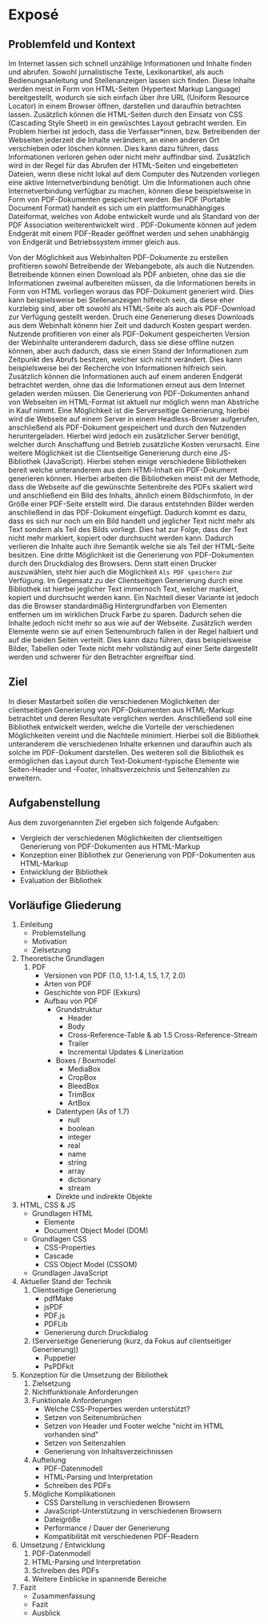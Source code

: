 # Exposé

## Problemfeld und Kontext

Im Internet lassen sich schnell unzählige Informationen und Inhalte finden und abrufen. Sowohl jurnalistische Texte, Lexikonartikel, als auch Bedienungsanleitung und Stellenanzeigen lassen sich finden. Diese Inhalte werden meist in Form von HTML-Seiten (Hypertext Markup Language) bereitgestellt, wodurch sie sich einfach über ihre URL (Uniform Resource Locator) in einem Browser öffnen, darstellen und daraufhin betrachten lassen. Zusätzlich können die HTML-Seiten durch den Einsatz von CSS (Cascading Style Sheet) in ein gewüschtes Layout gebracht werden.
Ein Problem hierbei ist jedoch, dass die Verfasser*innen, bzw. Betreibenden der Webseiten jederzeit die Inhalte verändern, an einen anderen Ort verschieben oder löschen können. Dies kann dazu führen, dass Informationen verloren gehen oder nicht mehr auffindbar sind. Zusätzlich wird in der Regel für das Abrufen der HTML-Seiten und eingebetteten Dateien, wenn diese nicht lokal auf dem Computer des Nutzenden vorliegen eine aktive Internetverbindung benötigt.
Um die Informationen auch ohne Internetverbindung verfügbar zu machen, können diese beispielsweise in Form von PDF-Dokumenten gespeichert werden. Bei PDF (Portable Document Format) handelt es sich um ein plattformunabhängiges Dateiformat, welches von Adobe entwickelt wurde und als Standard von der PDF Association weiterentwickelt wird <!-- BELEG -->. PDF-Dokumente können auf jedem Endgerät mit einem PDF-Reader geöffnet werden und sehen unabhängig von Endgerät und Betriebssystem immer gleich aus.

Von der Möglichkeit aus Webinhalten PDF-Dokumente zu erstellen profitieren sowohl Betreibende der Webangebote, als auch die Nutzenden. Betreibende können einen Download als PDF anbieten, ohne das sie die Informationen zweimal aufbereiten müssen, da die Informationen bereits in Form von HTML vorliegen woraus das PDF-Dokument generiert wird. Dies kann beispielsweise bei Stellenanzeigen hilfreich sein, da diese eher kurzlebig sind, aber oft sowohl als HTML-Seite als auch als PDF-Download zur Verfügung gestellt werden. Druch eine Generierung dieses Downloads aus dem Webinhalt könenn hier Zeit und dadurch Kosten gespart werden.
Nutzende profitieren von einer als PDF-Dokument gespeicherten Version der Webinhalte unteranderem dadurch, dass sie diese offline nutzen können, aber auch dadurch, dass sie einen Stand der Informationen zum Zeitpunkt des Abrufs besitzen, welcher sich nicht verändert. Dies kann beispielsweise bei der Recherche von Informationen hilfreich sein. Zusätzlich können die Informationen auch auf einem anderen Endgerät betrachtet werden, ohne das die Informationen erneut aus dem Internet geladen werden müssen.
Die Generierung von PDF-Dokumenten anhand von Webseiten im HTML-Format ist aktuell nur möglich wenn man Abstriche in Kauf nimmt.
Eine Möglichkeit ist die Serverseitige Generierung, hierbei wird die Webseite auf einem Server in einem Headless-Browser aufgerufen, anschließend als PDF-Dokument gespeichert und durch den Nutzenden heruntergeladen. Hierbei wird jedoch ein zusätzlicher Server benötigt, welcher durch Anschaffung und Betrieb zusätzliche Kosten verursacht. 
Eine weitere Möglichkeit ist die Clientseitige Generierung durch eine JS-Bibliothek (JavaScript). Hierbei stehen einige verschiedene Bibliotheken bereit welche unteranderem aus dem HTMl-Inhalt ein PDF-Dokument generieren können. Hierbei arbeiten die Bibliotheken meist mit der Methode, dass die Webseite auf die gewünschte Seitenbreite des PDFs skaliert wird und anschließend ein Bild des Inhalts, ähnlich einem Bildschirmfoto, in der Größe einer PDF-Seite erstellt wird. Die daraus entstehnden Bilder werden anschließend in das PDF-Dokument eingefügt. Dadurch kommt es dazu, dass es sich nur noch um ein Bild handelt und jeglicher Text nicht mehr als Text sondern als Teil des Bilds vorliegt. Dies hat zur Folge, dass der Text nicht mehr markiert, kopiert oder durchsucht werden kann. Dadurch verlieren die Inhalte auch ihre Semantik welche sie als Teil der HTML-Seite besitzen.
Eine dritte Möglichkeit ist die Generierung von PDF-Dokumenten durch den Druckdialog des Browsers. Denn statt einen Drucker auszuwählen, steht hier auch die Möglichkeit `Als PDF speichern` zur Verfügung. Im Gegensatz zu der Clientseitigen Generierung durch eine Bibliothek ist hierbei jeglicher Text immernoch Text, welcher markiert, kopiert und durchsucht werden kann. Ein Nachteil dieser Variante ist jedoch das die Browser standardmäßig Hintergrundfarben von Elementen entfernen um im wirklichen Druck Farbe zu sparen. Dadurch sehen die Inhalte jedoch nicht mehr so aus wie auf der Webseite. Zusätzlich werden Elemente wenn sie auf einen Seitenumbruch fallen in der Regel halbiert und auf die beiden Seiten verteilt. Dies kann dazu führen, dass beispielsweise Bilder, Tabellen oder Texte nicht mehr vollständig auf einer Seite dargestellt werden und schwerer für den Betrachter ergreifbar sind.

## Ziel

In dieser Mastarbeit sollen die verschiedenen Möglichkeiten der clientseitigen Generierung von PDF-Dokumenten aus HTML-Markup betrachtet und deren Resultate verglichen werden. Anschließend soll eine Bibliothek entwickelt werden, welche die Vorteile der verschiedenen Möglichkeiten vereint und die Nachteile minimiert. Hierbei soll die Bibliothek unteranderem die verschiedenen Inhalte erkennen und daraufhin auch als solche im PDF-Dokument darstellen. Des weiteren soll die Bibliothek es ermöglichen das Layout durch Text-Dokument-typische Elemente wie Seiten-Header und -Footer, Inhaltsverzeichnis und Seitenzahlen zu erweitern.

## Aufgabenstellung

Aus dem zuvorgenannten Ziel ergeben sich folgende Aufgaben:
- Vergleich der verschiedenen Möglichkeiten der clientseitigen Generierung von PDF-Dokumenten aus HTML-Markup
- Konzeption einer Bibliothek zur Generierung von PDF-Dokumenten aus HTML-Markup
- Entwicklung der Bibliothek
- Evaluation der Bibliothek

## Vorläufige Gliederung

1. Einleitung
    * Problemstellung
    * Motivation
    * Zielsetzung
2. Theoretische Grundlagen
    1. PDF
        * Versionen von PDF (1.0, 1.1-1.4, 1.5, 1.7, 2.0)
        * Arten von PDF
        * Geschichte von PDF (Exkurs)
        * Aufbau von PDF 
          * Grundstruktur
            * Header
            * Body
            * Cross-Reference-Table & ab 1.5 Cross-Reference-Stream
            * Trailer
            * Incremental Updates & Linerization
          * Boxes / Boxmodel
            * MediaBox
            * CropBox
            * BleedBox
            * TrimBox
            * ArtBox
          * Datentypen (As of 1.7)
            * null
            * boolean
            * integer
            * real
            * name
            * string
            * array
            * dictionary
            * stream 
          * Direkte und indirekte Objekte 
  2. HTML, CSS & JS
      * Grundlagen HTML
          * Elemente
          * Document Object Model (DOM)
      * Grundlagen CSS
        * CSS-Properties
        * Cascade
        * CSS Object Model (CSSOM)
      * Grundlagen JavaScript
3. Aktueller Stand der Technik
    1. Clientseitige Generierung
        * pdfMake
        * jsPDF
        * PDF.js
        * PDFLib
        * Generierung durch Druckdialog
    2. (Serverseitige Generierung (kurz, da Fokus auf clientseitiger Generierung))
        * Puppetier
        * PsPDFkit 
4. Konzeption für die Umsetzung der Bibliothek
    1. Zielsetzung
    2. Nichtfunktionale Anforderungen
    3. Funktionale Anforderungen
        * Welche CSS-Properties werden unterstützt?
        * Setzen von Seitenumbrüchen
        * Setzen von Header und Footer welche "nicht im HTML vorhanden sind"
        * Setzen von Seitenzahlen
        * Generierung von Inhaltsverzeichnissen
    4. Aufteilung 
        * PDF-Datenmodell
        * HTML-Parsing und Interpretation
        * Schreiben des PDFs
    5. Mögliche Komplikationen 
        * CSS Darstellung in verschiedenen Browsern
        * JavaScript-Unterstützung in verschiedenen Browsern
        * Dateigröße
        * Performance / Dauer der Generierung
        * Kompatibilität mit verschiedenen PDF-Readern
5. Umsetzung / Entwicklung
    1. PDF-Datenmodell
    2. HTML-Parsing und Interpretation
    3. Schreiben des PDFs
    4. Weitere Einblicke in spannende Bereiche
6. Fazit 
    * Zusammenfassung
    * Fazit
    * Ausblick
